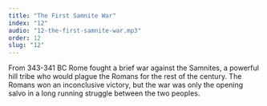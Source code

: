 ```yaml
---
title: "The First Samnite War"
index: "12"
audio: "12-the-first-samnite-war.mp3"
order: 12
slug: "12"
---
```


From 343-341 BC Rome fought a brief war against the Samnites, a powerful hill tribe who would plague the Romans for the rest of the century. The Romans won an inconclusive victory, but the war was only the opening salvo in a long running struggle between the two peoples.


